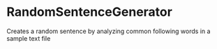 RandomSentenceGenerator
=======================

Creates a random sentence by analyzing common following words in a sample text file
